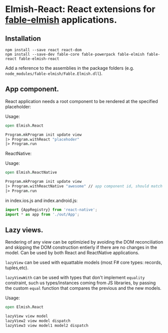 Elmish-React: React extensions for [fable-elmish](https://github.com/fable-compiler/fable-elmish) applications.
=======

## Installation

```shell
npm install --save react react-dom
npm install --save-dev fable-core fable-powerpack fable-elmish fable-react fable-elmish-react
```

Add a reference to the assemblies in the package folders (e.g. `node_modules/fable-elmish/Fable.Elmish.dll`).
## App component.
React application needs a root component to be rendered at the specified placeholder:

Usage:
```fsharp
open Elmish.React

Program.mkProgram init update view
|> Program.withReact "placehoder"
|> Program.run

```

ReactNative:

Usage:
```fsharp
open Elmish.ReactNative

Program.mkProgram init update view
|> Program.withReactNative "awesome" // app component id, should match the react-native CLI-generated native package id
|> Program.run

```

in index.ios.js and index.android.js:

```js
import {AppRegistry} from 'react-native';
import * as app from './out/App';

```



## Lazy views.
Rendering of any view can be optimizied by avoiding the DOM reconciliation and skipping the DOM construction entierly if there are no changes in the model.
Can be used by both React and ReactNative applications.

`lazyView` can be used with equattable models (most F# core types: records, tuples,etc).

`lazyViewWith` can be used with types that don't implement `equality` constraint, such us types/instances coming from JS libraries, by passing the custom `equal` function that compares the previous and the new models.

Usage:
```fsharp
open Elmish.React

lazyView view model
lazyView2 view model dispatch
lazyView3 view model1 model2 dispatch

```
